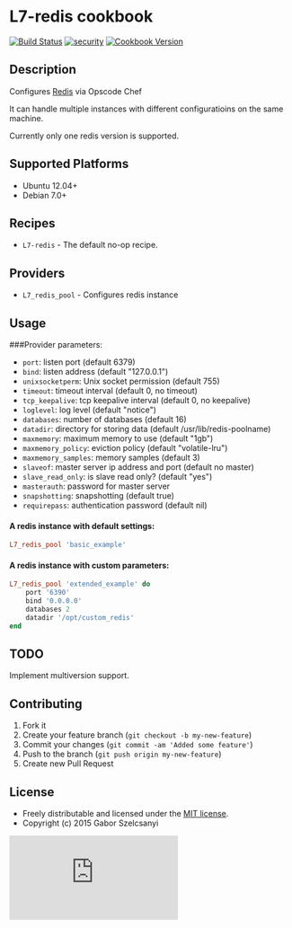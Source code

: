# L7-redis cookbook
[![Build Status](https://travis-ci.org/szelcsanyi/chef-redis.svg?branch=master)](https://travis-ci.org/szelcsanyi/chef-redis)
[![security](https://hakiri.io/github/szelcsanyi/chef-redis/master.svg)](https://hakiri.io/github/szelcsanyi/chef-redis/master)
[![Cookbook Version](https://img.shields.io/cookbook/v/L7-redis.svg?style=flat)](https://supermarket.chef.io/cookbooks/L7-redis)

## Description

Configures [Redis](http://redis.io/) via Opscode Chef

It can handle multiple instances with different configuratioins on the same machine.

Currently only one redis version is supported.

## Supported Platforms

* Ubuntu 12.04+
* Debian 7.0+

## Recipes

* `L7-redis` - The default no-op recipe.

## Providers
* `L7_redis_pool` - Configures redis instance

## Usage
###Provider parameters:

* `port`: listen port (default 6379)
* `bind`: listen address (default "127.0.0.1")
* `unixsocketperm`: Unix socket permission (default 755)
* `timeout`: timeout interval (default 0, no timeout)
* `tcp_keepalive`: tcp keepalive interval (default 0, no keepalive)
* `loglevel`: log level (default "notice")
* `databases`: number of databases (default 16)
* `datadir`: directory for storing data (default /usr/lib/redis-poolname)
* `maxmemory`: maximum memory to use (default "1gb")
* `maxmemory_policy`: eviction policy (default "volatile-lru")
* `maxmemory_samples`: memory samples (default 3)
* `slaveof`: master server ip address and port (default no master)
* `slave_read_only`: is slave read only? (default "yes")
* `masterauth`: password for master server
* `snapshotting`: snapshotting (default true)
* `requirepass`: authentication password (default nil)


#### A redis instance with default settings:
```ruby
L7_redis_pool 'basic_example'
```

#### A redis instance with custom parameters:
```ruby
L7_redis_pool 'extended_example' do
    port '6390'
    bind '0.0.0.0'
    databases 2
    datadir '/opt/custom_redis'
end
```

## TODO
Implement multiversion support.

## Contributing

1. Fork it
2. Create your feature branch (`git checkout -b my-new-feature`)
3. Commit your changes (`git commit -am 'Added some feature'`)
4. Push to the branch (`git push origin my-new-feature`)
5. Create new Pull Request

## License

* Freely distributable and licensed under the [MIT license](http://szelcsanyi.mit-license.org/2015/license.html).
* Copyright (c) 2015 Gabor Szelcsanyi

[![image](https://ga-beacon.appspot.com/UA-56493884-1/chef-redis/README.md)](https://github.com/szelcsanyi/chef-redis)
